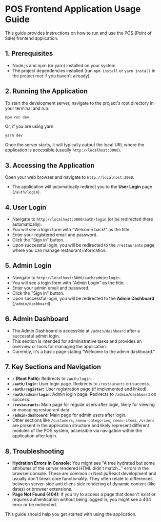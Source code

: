 # POS Frontend Application Usage Guide

This guide provides instructions on how to run and use the POS (Point of Sale) frontend application.

## 1. Prerequisites

- Node.js and npm (or yarn) installed on your system.
- The project dependencies installed (run `npm install` or `yarn install` in the project root if you haven't already).

## 2. Running the Application

To start the development server, navigate to the project's root directory in your terminal and run:

```bash
npm run dev
```

Or, if you are using yarn:

```bash
yarn dev
```

Once the server starts, it will typically output the local URL where the application is accessible (usually `http://localhost:3000`).

## 3. Accessing the Application

Open your web browser and navigate to `http://localhost:3000`.

- The application will automatically redirect you to the **User Login** page (`/auth/login`).

## 4. User Login

- Navigate to `http://localhost:3000/auth/login` (or be redirected there automatically).
- You will see a login form with "Welcome back!" as the title.
- Enter your registered email and password.
- Click the "Sign in" button.
- Upon successful login, you will be redirected to the `/restaurants` page, where you can manage restaurant information.

## 5. Admin Login

- Navigate to `http://localhost:3000/auth/admin/login`.
- You will see a login form with "Admin Login" as the title.
- Enter your admin email and password.
- Click the "Sign in" button.
- Upon successful login, you will be redirected to the **Admin Dashboard** (`/admin/dashboard`).

## 6. Admin Dashboard

- The Admin Dashboard is accessible at `/admin/dashboard` after a successful admin login.
- This section is intended for administrative tasks and provides an overview or tools for managing the application.
- Currently, it's a basic page stating "Welcome to the admin dashboard."

## 7. Key Sections and Navigation

- **`/` (Root Path):** Redirects to `/auth/login`.
- **`/auth/login`:** User login page. Redirects to `/restaurants` on success.
- **`/auth/register`:** User registration page (if implemented and linked).
- **`/auth/admin/login`:** Admin login page. Redirects to `/admin/dashboard` on success.
- **`/restaurants`:** Main page for regular users after login, likely for viewing or managing restaurant data.
- **`/admin/dashboard`:** Main page for admin users after login.
- Other sections like `/customers`, `/menu-categories`, `/menu-items`, `/orders` are present in the application structure and likely represent different modules of the POS system, accessible via navigation within the application after login.

## 8. Troubleshooting

- **Hydration Errors in Console:** You might see "A tree hydrated but some attributes of the server rendered HTML didn't match..." errors in the browser console. These are common in Next.js/React development and usually don't break core functionality. They often relate to differences between server-side and client-side rendering of dynamic content (like dates) or browser extensions.
- **Page Not Found (404):** If you try to access a page that doesn't exist or requires authentication without being logged in, you might see a 404 error or be redirected.

This guide should help you get started with using the application.
